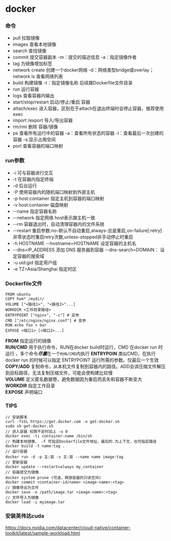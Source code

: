 # docker

### 命令
- pull  拉取镜像
- images 查看本地镜像
- search 查找镜像
- commit  提交容器副本 -m：提交的描述信息 -a：指定镜像作者
- tag 为镜像增加标签
- network create 创建一个docker网络  -d：网络类型bridge或overlay；network ls 查看网络列表
- build 构建镜像 -t：指定镜像名称 后续跟Dockerfile文件目录
- run  运行容器
- logs 查看容器内输出
- start/stop/restart 启动/停止/重启 容器
- attach/exec  进入容器，区别在于attach在退出终端时会停止容器，推荐使用exec
- import /export  导入/导出容器
- rm/rmi  删除 容器/镜像
- ps 查看所有运行中的容器 -a：查看所有状态的容器 -l：查看最后一次创建的容器 -s:显示占用空间
- port 查看容器的端口映射

### run参数

+ -i 可与容器进行交互
+ -t 在容器内指定终端
+ -d 后台运行
+ -P 使用容器内的随机端口映射到外部主机
+ -p host:container  指定主机到容器的端口映射
+ -v host:container  磁盘映射
+ --name 指定容器名称
+ --network 指定网络 host表示跟主机一致
+ --rm 容器退出时，自动清理容器内的文件系统
+ --restart 重启参数:no-默认不自动重启,always-总是重启,on-failure[:retry]非零状态时重启retry次数,unless-stopped非手动停止时重启
+ -h HOSTNAME --hostname=HOSTNAME 设定容器的主机名
+ --dns=IP_ADDRESS  添加 DNS 服务器到容器   --dns-search=DOMAIN： 设定容器的搜索域
+ -u uid:gid 指定用户组
+ -e TZ=Asia/Shanghai  指定时区

### Dockerfile文件

```docker 
FROM ubuntu
COPY hom* /mydir/
VOLUME ["<路径1>", "<路径2>"...]
WORKDIR <工作目录路径>
ENTRYPOINT ["nginx", "-c"] # 定参
CMD ["/etc/nginx/nginx.conf"] # 变参 
RUN echo foo > bar
EXPOSE <端口1> [<端口2>...]
```

**FROM** 指定运行的镜像  
**RUN/CMD** 用于执行命令，RUN在docker build时运行，CMD 在docker run 时运行 ，多个命令***尽量***在一个`RUN/CMD`内执行 
**ENTRYPOIN** 类似CMD，在执行 docker run 的时候可以指定 ENTRYPOINT 运行所需的参数。仅最后一个生效  
**COPY/ADD** 复制命令，从本机文件复制到容器内的路径。ADD会讲压缩文件解压到目标路径，无法复制压缩文件，可能会使构建比较慢   
**VOLUME** 定义匿名数据卷，避免数据因为重启而丢失和容器不断变大  
**WORKDIR** 指定工作目录  
**EXPOSE** 声明端口  

### TIPS

```
// 安装脚本
curl -fsSL https://get.docker.com -o get-docker.sh
sudo sh get-docker.sh
// 进入容器 权限不足时加上 -u 0
docker exec -ti container-name /bin/sh
// 构建本地镜像， -f 可指定Dockerfile文件地址，最后的.为上下文，也可指定路径
docker build -t name:tag .
// 运行容器
docker run -d -p 主:容 -v 主:容 --name name image:tag
// 更新容器
docker update --restart=always my_container
// 容器提交为镜像 
docker system prune (可选，释放容器的只读空间)
docker commit <container-id/name> <image-name>:<tag>
// 镜像导出为文件
docker save -o /path/image.tar <image-name>:<tag>
// 文件导入为镜像
docker load -i myimage.tar
```

### 安装英伟达cuda

https://docs.nvidia.com/datacenter/cloud-native/container-toolkit/latest/sample-workload.html